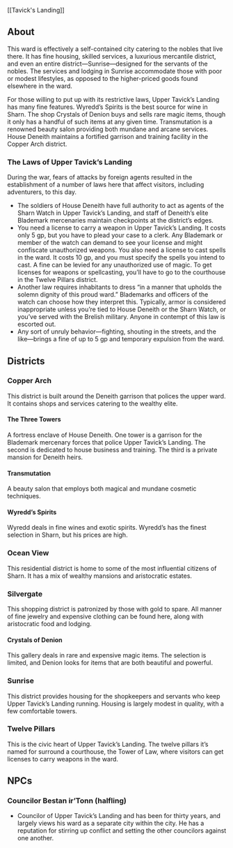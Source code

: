[[Tavick's Landing]]

## About

This ward is effectively a self-contained city catering to the nobles that live there. It has fine housing, skilled services, a luxurious mercantile district, and even an entire district—Sunrise—designed for the servants of the nobles. The services and lodging in Sunrise accommodate those with poor or modest lifestyles, as opposed to the higher-priced goods found elsewhere in the ward.

For those willing to put up with its restrictive laws, Upper Tavick’s Landing has many fine features. Wyredd’s Spirits is the best source for wine in Sharn. The shop Crystals of Denion buys and sells rare magic items, though it only has a handful of such items at any given time. Transmutation is a renowned beauty salon providing both mundane and arcane services. House Deneith maintains a fortified garrison and training facility in the Copper Arch district.


### The Laws of Upper Tavick’s Landing

During the war, fears of attacks by foreign agents resulted in the establishment of a number of laws here that affect visitors, including adventurers, to this day.

* The soldiers of House Deneith have full authority to act as agents of the Sharn Watch in Upper Tavick’s Landing, and staff of Deneith’s elite Blademark mercenaries maintain checkpoints at the district’s edges.
* You need a license to carry a weapon in Upper Tavick’s Landing. It costs only 5 gp, but you have to plead your case to a clerk. Any Blademark or member of the watch can demand to see your license and might confiscate unauthorized weapons. You also need a license to cast spells in the ward. It costs 10 gp, and you must specify the spells you intend to cast. A fine can be levied for any unauthorized use of magic. To get licenses for weapons or spellcasting, you’ll have to go to the courthouse in the Twelve Pillars district.
* Another law requires inhabitants to dress “in a manner that upholds the solemn dignity of this proud ward.” Blademarks and officers of the watch can choose how they interpret this. Typically, armor is considered inappropriate unless you’re tied to House Deneith or the Sharn Watch, or you’ve served with the Brelish military. Anyone in contempt of this law is escorted out.
* Any sort of unruly behavior—fighting, shouting in the streets, and the like—brings a fine of up to 5 gp and temporary expulsion from the ward.

## Districts

### Copper Arch
This district is built around the Deneith garrison that polices the upper ward. It contains shops and services catering to the wealthy elite.


#### The Three Towers
A fortress enclave of House Deneith. One tower is a garrison for the Blademark mercenary forces that police Upper Tavick’s Landing. The second is dedicated to house business and training. The third is a private mansion for Deneith heirs.


#### Transmutation
A beauty salon that employs both magical and mundane cosmetic techniques.


#### Wyredd’s Spirits
Wyredd deals in fine wines and exotic spirits. Wyredd’s has the finest selection in Sharn, but his prices are high.


### Ocean View
This residential district is home to some of the most influential citizens of Sharn. It has a mix of wealthy mansions and aristocratic estates.


### Silvergate
This shopping district is patronized by those with gold to spare. All manner of fine jewelry and expensive clothing can be found here, along with aristocratic food and lodging.


#### Crystals of Denion
This gallery deals in rare and expensive magic items. The selection is limited, and Denion looks for items that are both beautiful and powerful.


### Sunrise
This district provides housing for the shopkeepers and servants who keep Upper Tavick’s Landing running. Housing is largely modest in quality, with a few comfortable towers.


### Twelve Pillars
This is the civic heart of Upper Tavick’s Landing. The twelve pillars it’s named for surround a courthouse, the Tower of Law, where visitors can get licenses to carry weapons in the ward.


## NPCs

### Councilor Bestan ir’Tonn (halfling)
* Councilor of Upper Tavick’s Landing and has been for thirty years, and largely views his ward as a separate city within the city. He has a reputation for stirring up conflict and setting the other councilors against one another.
